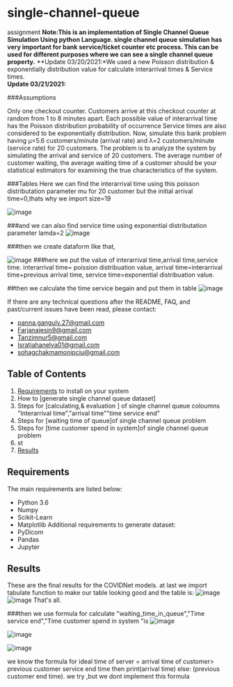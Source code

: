 # single-channel-queue
assignment
**Note:This is an implementation of Single Channel Queue Simulation Using python Language.
single channel queue simulation has very important for bank service/ticket counter etc process.
This can be used for different purposes where we can see a single channel queue property.**
**Update 03/20/2021:*We used a new Poisson distribution  & exponentially distribution value for calculate interarrival times & Service times.\
**Update 03/21/2021:**


###Assumptions

Only one checkout counter.
Customers arrive at this checkout counter at random from 1 to 8 minutes apart. Each possible value of interarrival time has the Poisson distribution probability of occurrence
Service times are also considered to be exponentially distribution.
Now, simulate this bank problem having µ=5.6 customers/minute (arrival rate) and λ=2 customers/minute (service
rate) for 20 customers.
The problem is to analyze the system by simulating the arrival and service of 20 customers.
The average
number of customer waiting, the average waiting time of a customer should be your statistical estimators for
examining the true characteristics of the system.

###Tables
Here we can find the interarrival time using this poisson distributation parameter mu for 20 customer but the initial arrival time=0,thats why we import size=19



![image](https://user-images.githubusercontent.com/43786706/112715783-95c49500-8f0c-11eb-8836-41fb56bfbd9d.png)



###and we can also  find service time using exponential distributation parameter lamda=2
![image](https://user-images.githubusercontent.com/43786706/112715794-a70da180-8f0c-11eb-9360-49a72a782d8f.png)

###then we create dataform like that,


![image](https://user-images.githubusercontent.com/43786706/112715693-0dde8b00-8f0c-11eb-94cd-89441222a960.png)
###here we put the value of interarrival time,arrival time,service time.
interarrival time= poission distribuation value,
arrival time=interarrival time+previous arrival time,
service time=exponential distribuation value.

##then we calculate the time service begain and put them in table
![image](https://user-images.githubusercontent.com/43786706/112716217-3c119a00-8f0f-11eb-9820-9e6866093fa9.png)

If there are any technical questions after the README, FAQ, and past/current issues have been read, please  contact:
* panna.ganguly.27@gmail.com
* Farjanajesin9@gmail.com
* Tanzimnur5@gmail.com
* Isratjahanelva01@gmail.com
* sohagchakmamonipciu@gmail.com
## Table of Contents
1. [Requirements](#requirements) to install on your system
2. How to [generate single channel queue dataset]
3. Steps for [calculating,& evaluation ] of single channel queue coloumns "Interarrival time","arrival time""time service end"
4. Steps for [waiting time of queue]of single channel queue problem
5. Steps for [time customer spend in system]of single channel queue problem
6. st
7. [Results](#results)




## Requirements

The main requirements are listed below:

* Python 3.6
* Numpy
* Scikit-Learn
* Matplotlib
Additional requirements to generate dataset:
* PyDicom
* Pandas
* Jupyter
## Results
These are the final results for the COVIDNet models.
at last we import tabulate function to make our table looking good and the table is:
![image](https://user-images.githubusercontent.com/43786706/112716120-9c540c00-8f0e-11eb-94a9-5e32f558bec4.png)
![image](https://user-images.githubusercontent.com/43786706/112716128-aa099180-8f0e-11eb-9573-778deb4faf34.png)
That's all.


###then we use formula for calculate  "waiting_time_in_queue","Time service end","Time customer spend in system "is
![image](https://user-images.githubusercontent.com/43786706/112716225-4af84c80-8f0f-11eb-9444-0cb2125952e3.png)

![image](https://user-images.githubusercontent.com/43786706/112716234-55b2e180-8f0f-11eb-8f34-cdaa7ff644e0.png)

![image](https://user-images.githubusercontent.com/43786706/112716245-5fd4e000-8f0f-11eb-8a37-950aa7e8adc0.png)



we know the formula for ideal time of server =  arrival time of customer> previous customer service end time  then print(arrival time) else:  (previous customer end time).
we try ,but we dont implement this formula




